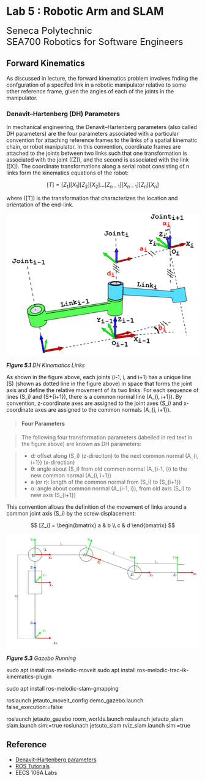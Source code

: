 # Lab 5 : Robotic Arm and SLAM

<font size="5">
Seneca Polytechnic</br>
SEA700 Robotics for Software Engineers
</font>

## Forward Kinematics

As discussed in lecture, the forward kinematics problem involves fnding the confguration of a specifed link in a
robotic manipulator relative to some other reference frame, given the angles of each of the joints in the manipulator.

### Denavit–Hartenberg (DH) Parameters

In mechanical engineering, the Denavit–Hartenberg parameters (also called DH parameters) are the four parameters associated with a particular convention for attaching reference frames to the links of a spatial kinematic chain, or robot manipulator. In this convention, coordinate frames are attached to the joints between two links such that one transformation is associated with the joint \([Z]\), and the second is associated with the link \([X]\). The coordinate transformations along a serial robot consisting of n links form the kinematics equations of the robot:

$$
[T] = [Z_1][X_1][Z_2][X_2]...[Z_{n-1}][X_{n-1}][Z_n][X_n]
$$

where \([T]\) is the transformation that characterizes the location and orientation of the end-link.

![Figure 5.1 DH Kinematics Links](lab5-dh-kinematics-links.png)

***Figure 5.1** DH Kinematics Links*

As shown in the figure above, each joints (i-1, i, and i+1) has a unique line \(S\) (shown as dotted line in the figure above) in space that forms the joint axis and define the relative movement of its two links. For each sequence of lines \(S_i\) and \(S+{i+1}\), there is a common normal line \(A_{i, i+1}\). By convention, z-coordinate axes are assigned to the joint axes \(S_i\) and x-coordinate axes are assigned to the common normals \(A_{i, i+1}\).

> #### Four Parameters

> The following four transformation parameters (labelled in red text in the figure above) are known as DH parameters:

>   - d: offset along \(S_i\) (z-direciton) to the next common normal \(A_{i, i+1}\) (x-direction)
>   - θ: angle about \(S_i\) from old common normal \(A_{i-1, i}\) to the new common normal \(A_{i, i+1}\)
>   - a (or r): length of the common normal from \(S_i\) to \(S_{i+1}\)
>   - α: angle about common normal \(A_{i-1, i}\), from old axis \(S_i\) to new axis \(S_{i+1}\)

This convention allows the definition of the movement of links around a common joint axis \(S_i\) by the screw displacement:

$$
[Z_i] =
\begin{bmatrix}
   a & b \\
   c & d
\end{bmatrix}
$$

![Figure 5.3 Gazebo Running](lab5-jetauto-kinematics.png)

***Figure 5.3** Gazebo Running*

sudo apt install ros-melodic-moveit
sudo apt install ros-melodic-trac-ik-kinematics-plugin



sudo apt install ros-melodic-slam-gmapping


roslaunch jetauto_moveit_config demo_gazebo.launch false_execution:=false

roslaunch jetauto_gazebo room_worlds.launch
roslaunch jetauto_slam slam.launch sim:=true
roslunach jetsuto_slam rviz_slam.launch sim:=true


## Reference

- [Denavit–Hartenberg parameters](https://en.wikipedia.org/wiki/Denavit%E2%80%93Hartenberg_parameters)
- [ROS Tutorials](https://wiki.ros.org/ROS/Tutorials)
- EECS 106A Labs